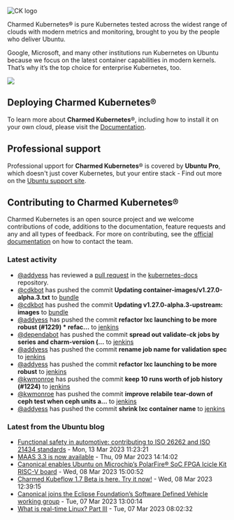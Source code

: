 ![CK logo](https://assets.ubuntu.com/v1/451d4cf4-Charmed+Kubernetes_RGB_onWhite_2022.svg)

Charmed Kubernetes® is pure Kubernetes tested across the widest range of clouds with modern metrics and monitoring, brought to you by the people who deliver Ubuntu.

Google, Microsoft, and many other institutions run Kubernetes on Ubuntu because we focus on the latest container capabilities in modern kernels. That’s why it’s the top choice for enterprise Kubernetes, too.

![](https://assets.ubuntu.com/v1/843c77b6-juju-at-a-glace.svg)

## Deploying Charmed Kubernetes®

To learn more about **Charmed Kubernetes**®, including how to install it on your own cloud, please visit the [Documentation][docs].

## Professional support

Professional upport for **Charmed Kubernetes**® is covered by **Ubuntu Pro**, which doesn't just cover Kubernetes, but your entire stack - Find out more on the [Ubuntu support site](https://ubuntu.com/support).

## Contributing to Charmed Kubernetes®

Charmed Kubernetes is an open source project and we welcome contributions of code, additions to the documentation, feature requests and any and all types of feedback. For more on contributing, see the [official documentation][get-in-touch] on how to contact the team.

<!-- LINKS -->
[docs]: https://ubuntu.com/kubernetes/docs
[get-in-touch]: https://ubuntu.com/kubernetes/docs/get-in-touch

### Latest activity

<!-- activity starts -->
 - [@addyess](https://github.com/addyess) has reviewed a [pull request](https://github.com/charmed-kubernetes/kubernetes-docs/pull/755) in the [kubernetes-docs](https://github.com/charmed-kubernetes/kubernetes-docs) repository.
 - [@cdkbot](https://github.com/cdkbot) has pushed the commit **Updating container-images/v1.27.0-alpha.3.txt** to [bundle](https://github.com/charmed-kubernetes/bundle)
 - [@cdkbot](https://github.com/cdkbot) has pushed the commit **Updating v1.27.0-alpha.3-upstream: images** to [bundle](https://github.com/charmed-kubernetes/bundle)
 - [@addyess](https://github.com/addyess) has pushed the commit **refactor lxc launching to be more robust (#1229)  * refac...** to [jenkins](https://github.com/charmed-kubernetes/jenkins)
 - [@dependabot](https://github.com/dependabot[bot]) has pushed the commit **spread out validate-ck jobs by series and charm-version (...** to [jenkins](https://github.com/charmed-kubernetes/jenkins)
 - [@addyess](https://github.com/addyess) has pushed the commit **rename job name for validation spec** to [jenkins](https://github.com/charmed-kubernetes/jenkins)
 - [@addyess](https://github.com/addyess) has pushed the commit **refactor lxc launching to be more robust** to [jenkins](https://github.com/charmed-kubernetes/jenkins)
 - [@kwmonroe](https://github.com/kwmonroe) has pushed the commit **keep 10 runs worth of job history (#1224)** to [jenkins](https://github.com/charmed-kubernetes/jenkins)
 - [@kwmonroe](https://github.com/kwmonroe) has pushed the commit **improve relabile tear-down of ceph test when ceph units a...** to [jenkins](https://github.com/charmed-kubernetes/jenkins)
 - [@addyess](https://github.com/addyess) has pushed the commit **shrink lxc container name** to [jenkins](https://github.com/charmed-kubernetes/jenkins)
<!-- activity ends -->

<!-- roadmap starts -->

<!-- roadmap ends -->

### Latest from the Ubuntu blog

<!-- blog starts -->
* [Functional safety in automotive: contributing to ISO 26262 and ISO 21434 standards](https://ubuntu.com//blog/functional-safety-in-automotive-contributing-to-iso-26262-and-iso-21434-standards) - Mon, 13 Mar 2023 11:23:21 
* [MAAS 3.3 is now available](https://ubuntu.com//blog/maas-3-3-available) - Thu, 09 Mar 2023 14:14:02 
* [Canonical enables Ubuntu on Microchip’s PolarFire® SoC FPGA Icicle Kit RISC-V board](https://ubuntu.com//blog/ubuntu-on-microchip-polarfire-risc-v-board) - Wed, 08 Mar 2023 15:00:52 
* [Charmed Kubeflow 1.7 Beta is here. Try it now!](https://ubuntu.com//blog/kubeflow-1-7-beta-release) - Wed, 08 Mar 2023 12:39:15 
* [Canonical joins the Eclipse Foundation’s Software Defined Vehicle working group](https://ubuntu.com//blog/canonical-joins-the-eclipse-foundations-software-defined-vehicle-working-group) - Tue, 07 Mar 2023 13:00:14 
* [What is real-time Linux? Part III](https://ubuntu.com//blog/what-is-real-time-linux-part-iii) - Tue, 07 Mar 2023 08:02:32 
<!-- blog ends -->
